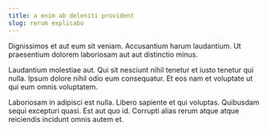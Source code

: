 ```yaml
---
title: a enim ab deleniti provident
slug: rerum explicabo
---
```


Dignissimos et aut eum sit veniam. Accusantium harum laudantium. Ut praesentium dolorem laboriosam aut aut distinctio minus.

Laudantium molestiae aut. Qui sit nesciunt nihil tenetur et iusto tenetur qui nulla. Ipsum dolore nihil odio eum consequatur. Et eos nam et voluptate ut qui eum omnis voluptatem.

Laboriosam in adipisci est nulla. Libero sapiente et qui voluptas. Quibusdam sequi excepturi quasi. Est aut quo id. Corrupti alias rerum atque atque reiciendis incidunt omnis autem et.
